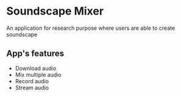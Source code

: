 # Soundscape Mixer
An application for research purpose where users are able to create soundscape

## App's features
* Download audio
* Mix multiple audio
* Record audio
* Stream audio

